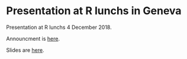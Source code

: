 # Presentation at R lunchs in Geneva

Presentation at R lunchs 4 December 2018.

Announcment is [here](http://use-r-carlvogt.github.io/prochains-lunchs/).

Slides are [here](https://sinarueeger.github.io/20181204-r-lunchs-gva/#1).
